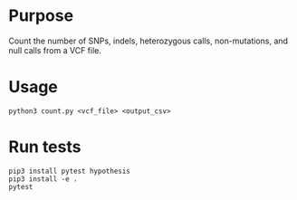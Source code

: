 # Purpose

Count the number of SNPs, indels, heterozygous calls, non-mutations, and null calls from a VCF file.

# Usage

```shell script
python3 count.py <vcf_file> <output_csv>
```

# Run tests

```shell script
pip3 install pytest hypothesis
pip3 install -e .
pytest
```
